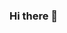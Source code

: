 ### Hi there 👋

<!--
**noobboon7/noobboon7** is a ✨ _special_ ✨ repository because its `README.md` (this file) appears on your GitHub profile.

<p align="center">
<a href= ""><img src="https://img.icons8.com/material-outlined/26/000000/ball-point-pen.png"/></a>
<a href= "https://linkedin.com/in/jerry-velazquez-8540b9bb/"><img src="https://img.icons8.com/material-outlined/30/000000/linkedin.png"/></a>
<a href= ""><img src="https://img.icons8.com/material-outlined/30/000000/youtube.png"/></a>
<a href= "https://twitter.com/JvScripts_"><img src="https://img.icons8.com/material-outlined/30/000000/twitter.png"/></a>
</p>

Here are some ideas to get you started:

- 🔭 I’m currently working on princeton CS Courses...
- 🌱 I’m currently learning System Designs...
- 👯 I’m looking to collaborate on a Start up...
- 🤔 I’m looking for help with Finding a Software Engineering Role...
- 💬 Ask me about ...
- 📫 How to reach me: Linkedin...
- 😄 Pronouns: He/Him...
- ⚡ Fun fact: I like to build DIY products...
-->
